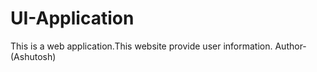 # UI-Application
This is a web application.This website provide user information.
Author-(Ashutosh)
